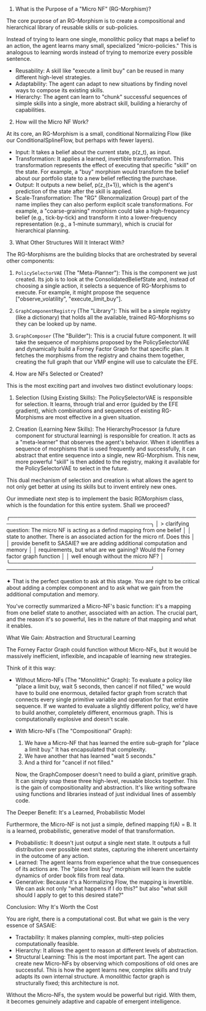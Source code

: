 1. What is the Purpose of a "Micro NF" (RG-Morphism)?

  The core purpose of an RG-Morphism is to create a compositional and hierarchical 
  library of reusable skills or sub-policies.

  Instead of trying to learn one single, monolithic policy that maps a belief to an
  action, the agent learns many small, specialized "micro-policies." This is
  analogous to learning words instead of trying to memorize every possible sentence.

   * Reusability: A skill like "execute a limit buy" can be reused in many different
     high-level strategies.
   * Adaptability: The agent can adapt to new situations by finding novel ways to
     compose its existing skills.
   * Hierarchy: The agent can learn to "chunk" successful sequences of simple skills
     into a single, more abstract skill, building a hierarchy of capabilities.

  2. How will the Micro NF Work?

  At its core, an RG-Morphism is a small, conditional Normalizing Flow (like our
  ConditionalSplineFlow, but perhaps with fewer layers).

   * Input: It takes a belief about the current state, p(z_t), as input.
   * Transformation: It applies a learned, invertible transformation. This
     transformation represents the effect of executing that specific "skill" on the
     state. For example, a "buy" morphism would transform the belief about our
     portfolio state to a new belief reflecting the purchase.
   * Output: It outputs a new belief, p(z_{t+1}), which is the agent's prediction of
     the state after the skill is applied.
   * Scale-Transformation: The "RG" (Renormalization Group) part of the name implies
     they can also perform explicit scale transformations. For example, a
     "coarse-graining" morphism could take a high-frequency belief (e.g., tick-by-tick)
     and transform it into a lower-frequency representation (e.g., a 1-minute summary),
     which is crucial for hierarchical planning.

  3. What Other Structures Will It Interact With?

  The RG-Morphisms are the building blocks that are orchestrated by several other
  components:

   1. `PolicySelectorVAE` (The "Meta-Planner"): This is the component we just created.
      Its job is to look at the ConsolidatedBeliefState and, instead of choosing a
      single action, it selects a sequence of RG-Morphisms to execute. For example, it
      might propose the sequence ["observe_volatility", "execute_limit_buy"].

   2. `GraphComponentRegistry` (The "Library"): This will be a simple registry (like a
      dictionary) that holds all the available, trained RG-Morphisms so they can be
      looked up by name.

   3. `GraphComposer` (The "Builder"): This is a crucial future component. It will take
      the sequence of morphisms proposed by the PolicySelectorVAE and dynamically build 
      a Forney Factor Graph for that specific plan. It fetches the morphisms from the
      registry and chains them together, creating the full graph that our VMP engine
      will use to calculate the EFE.

  4. How are NFs Selected or Created?

  This is the most exciting part and involves two distinct evolutionary loops:

   1. Selection (Using Existing Skills): The PolicySelectorVAE is responsible for
      selection. It learns, through trial and error (guided by the EFE gradient), which
      combinations and sequences of existing RG-Morphisms are most effective in a given
      situation.

   2. Creation (Learning New Skills): The HierarchyProcessor (a future component for
      structural learning) is responsible for creation. It acts as a "meta-learner" that
      observes the agent's behavior. When it identifies a sequence of morphisms that is
      used frequently and successfully, it can abstract that entire sequence into a 
      single, new RG-Morphism. This new, more powerful "skill" is then added to the
      registry, making it available for the PolicySelectorVAE to select in the future.

  This dual mechanism of selection and creation is what allows the agent to not only get
  better at using its skills but to invent entirely new ones.

  Our immediate next step is to implement the basic RGMorphism class, which is the
  foundation for this entire system. Shall we proceed?

╭───────────────────────────────────────────────────────────────────────────────────────╮
│  > clarifying question:  The micro NF is acting as a defind mapping from one belief   │
│    state to another.  There is an associated action for the micro nf. Does this       │
│    provide benefit to SASAIE? we are adding additional computation and memory         │
│    requirements, but what are we gaining?  Would the Forney factor graph function     │
│    well enough without the micro NF?                                                  │
╰───────────────────────────────────────────────────────────────────────────────────────╯

✦ That is the perfect question to ask at this stage. You are right to be critical about
  adding a complex component and to ask what we gain from the additional computation and
   memory.

  You've correctly summarized a Micro-NF's basic function: it's a mapping from one
  belief state to another, associated with an action. The crucial part, and the
  reason it's so powerful, lies in the nature of that mapping and what it enables.

  What We Gain: Abstraction and Structural Learning

  The Forney Factor Graph could function without Micro-NFs, but it would be massively 
  inefficient, inflexible, and incapable of learning new strategies.

  Think of it this way:

   * Without Micro-NFs (The "Monolithic" Graph): To evaluate a policy like "place a
     limit buy, wait 5 seconds, then cancel if not filled," we would have to build one 
     enormous, detailed factor graph from scratch that connects every single primitive
     variable and operation for that entire sequence. If we wanted to evaluate a
     slightly different policy, we'd have to build another, completely different,
     enormous graph. This is computationally explosive and doesn't scale.

   * With Micro-NFs (The "Compositional" Graph):
       1. We have a Micro-NF that has learned the entire sub-graph for "place a limit
          buy." It has encapsulated that complexity.
       2. We have another that has learned "wait 5 seconds."
       3. And a third for "cancel if not filled."

      Now, the GraphComposer doesn't need to build a giant, primitive graph. It can
  simply snap these three high-level, reusable blocks together. This is the gain of
  compositionality and abstraction. It's like writing software using functions and
  libraries instead of just individual lines of assembly code.

  The Deeper Benefit: It's a Learned, Probabilistic Model

  Furthermore, the Micro-NF is not just a simple, defined mapping f(A) = B. It is a
  learned, probabilistic, generative model of that transformation.

   * Probabilistic: It doesn't just output a single next state. It outputs a full
     distribution over possible next states, capturing the inherent uncertainty in the
     outcome of any action.
   * Learned: The agent learns from experience what the true consequences of its
     actions are. The "place limit buy" morphism will learn the subtle dynamics of
     order book fills from real data.
   * Generative: Because it's a Normalizing Flow, the mapping is invertible. We can ask
     not only "what happens if I do this?" but also "what skill should I apply to get to
      this desired state?"

  Conclusion: Why It's Worth the Cost

  You are right, there is a computational cost. But what we gain is the very essence
  of SASAIE:

   * Tractability: It makes planning complex, multi-step policies computationally
     feasible.
   * Hierarchy: It allows the agent to reason at different levels of abstraction.
   * Structural Learning: This is the most important part. The agent can create new 
     Micro-NFs by observing which compositions of old ones are successful. This is how
     the agent learns new, complex skills and truly adapts its own internal structure.
     A monolithic factor graph is structurally fixed; this architecture is not.

  Without the Micro-NFs, the system would be powerful but rigid. With them, it becomes
  genuinely adaptive and capable of emergent intelligence.


